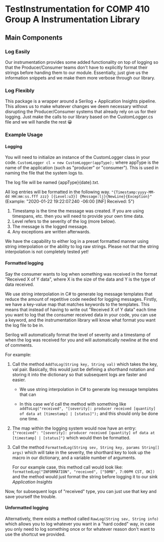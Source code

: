 # TestInstrumentation for COMP 410 Group A Instrumentation Library #


## Main Components

### Log Easily

Our instrumentation provides some added functionality on top of logging so that the Producer/Consumer teams don't have to explicitly format their strings before handing them to our module. Essentially, just give us the information snippets and we make them more verbose through our library.

### Log Flexibly

This package is a wrapper around a Serilog + Application Insights pipeline. This allows us to make whatever changes we deem necessary without disrupting the Producer/Consumer systems that already rely on us for their logging. Just make the calls to our library based on the CustomLogger.cs file and we will handle the rest 😀

### Example Usage

#### Logging

You will need to initialize an instance of the CustomLogger class in your code.
`CustomLogger cl = new CustomLogger(appType);`
where appType is the name of the application (such as "producer" or "consumer"). This is used in naming the file that the system logs to.

The log file will be named {appType}{date}.txt.

All log entries will be formatted in the following way.
`"{Timestamp:yyyy-MM-dd HH:mm:ss.fff zzz} [{Level:u3}] {Message:lj}{NewLine}{Exception}"`
(Example: "2020-01-22 19:22:07.240 -06:00 [INF] Received: 5")
1. Timestamp is the time the message was created. If you are using timespans, etc. then you will need to provide your own time data.
2. Level refers to the severity of the log (more below).
3. The message is the logged message.
4. Any exceptions are written afterwards.

We have the capability to either log in a preset formatted manner using string interpolation or the ability to log raw strings. Please not that the string interpolation is not completely tested yet!

#### Formatted logging
Say the consumer wants to log when something was received in the format "Received X of Y data", where X is the size of the data and Y is the type of data received.

We use string interpolation in C# to generate log message templates that reduce the amount of repetitive code needed for logging messages. Firstly, we have a key-value map that matches keywords to the templates. This means that instead of having to write out "Received X of Y data" each time you want to log that the consumer received data in your code, you can use a keyword, and the instrumentation library will know what format you want the log file to be in.

Serilog will automatically format the level of severity and a timestamp of when the log was received for you and will automatically newline at the end of comments.

For example:

1. Call the method `AddToLog(String key, String val)` which takes the key, val pair. Basically, this would just be defining a shorthand notation and storing it into the dictionary so that subsequent logs are faster and easier.

   - We use string interpolation in C# to generate log message templates that can 

   - In this case we'd call the method with something like `addToLog("received", "[severity]: producer received [quantity] of data at [timestamp] | [status]");` and this should only be done one time.

2. The map within the logging system would now have an entry:
   `{"received": "[severity]: producer received [quantity] of data at [timestamp] | [status]"}`
   which would then be formatted.
3. Call the method `FormattedLog(String sev, String key, params String[] args)` which will take in the severity, the shorthard key to look up the macro in our dictionary, and a variable number of arguments.

   For our example case, this method call would look like: `formattedLog("INFORMATION", "received", ["50MB", 7:00PM CST, OK])` and the method would just format the string before logging it to our sink _Application Insights_

Now, for subsequent logs of "received" type, you can just use that key and save yourself the trouble.

#### Unformatted logging
Alternatively, there exists a method called `RawLog(String sev, String info)` which allows you to log whatever you want in a "hard coded" way, in case you only need to log something once or for whatever reason don't want to use the shortcut we provided.

